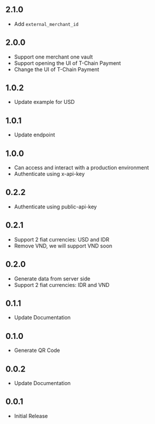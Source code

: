 ## 2.1.0
* Add `external_merchant_id`

## 2.0.0
* Support one merchant one vault 
* Support opening the UI of T-Chain Payment
* Change the UI of T-Chain Payment

## 1.0.2
* Update example for USD

## 1.0.1
* Update endpoint

## 1.0.0
* Can access and interact with a production environment
* Authenticate using x-api-key 

## 0.2.2
* Authenticate using public-api-key 

## 0.2.1
* Support 2 fiat currencies: USD and IDR
* Remove VND, we will support VND soon

## 0.2.0
* Generate data from server side
* Support 2 fiat currencies: IDR and VND

## 0.1.1
* Update Documentation

## 0.1.0
* Generate QR Code

## 0.0.2
* Update Documentation

## 0.0.1
* Initial Release